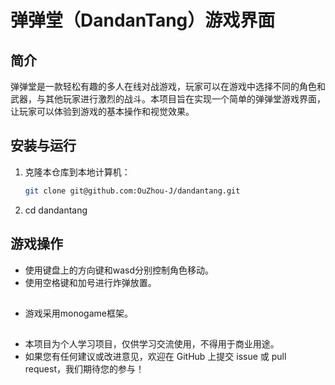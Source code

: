 # 弹弹堂（DandanTang）游戏界面

## 简介
弹弹堂是一款轻松有趣的多人在线对战游戏，玩家可以在游戏中选择不同的角色和武器，与其他玩家进行激烈的战斗。本项目旨在实现一个简单的弹弹堂游戏界面，让玩家可以体验到游戏的基本操作和视觉效果。

## 安装与运行
1. 克隆本仓库到本地计算机：
   ```bash
   git clone git@github.com:OuZhou-J/dandantang.git
2. cd dandantang

## 游戏操作

- 使用键盘上的方向键和wasd分别控制角色移动。
- 使用空格键和加号进行炸弹放置。


##
- 游戏采用monogame框架。

## 
- 本项目为个人学习项目，仅供学习交流使用，不得用于商业用途。
- 如果您有任何建议或改进意见，欢迎在 GitHub 上提交 issue 或 pull request，我们期待您的参与！

